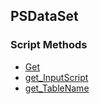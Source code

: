 ## PSDataSet


### Script Methods


* [Get](Get.md)
* [get_InputScript](get_InputScript.md)
* [get_TableName](get_TableName.md)
